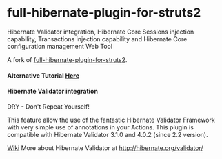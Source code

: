 full-hibernate-plugin-for-struts2
=================================

Hibernate Validator integration, Hibernate Core Sessions injection capability, Transactions injection capability and Hibernate Core configuration management Web Tool

A fork of <a href="https://code.google.com/p/full-hibernate-plugin-for-struts2/">full-hibernate-plugin-for-struts2</a>.

<h4>Alternative Tutorial <a href="http://www.dzone.com/tutorials/java/struts-2/struts-2-tutorial/struts-2-hibernate-validation-tutorial-1.html">Here</a></h4>

<h4>Hibernate Validator integration</h4>

DRY - Don't Repeat Yourself!

This feature allow the use of the fantastic Hibernate Validator Framework with very simple use of annotations in your Actions. This plugin is compatible with Hibernate Validator 3.1.0 and 4.0.2 (since 2.2 version).

<a href="https://code.google.com/p/full-hibernate-plugin-for-struts2/wiki/2_Hibernate_Validator_integration">Wiki</a>
More about Hibernate Validator at http://hibernate.org/validator/
